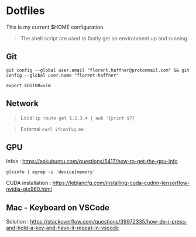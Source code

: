 # Dotfiles

This is my current $HOME configuration.

> The shell script are used to fastly get an environment up and running.

## Git

`git config --global user.email "florent.haffner@protonmail.com" && git config --global user.name "florent-haffner"`

`export EDITOR=vim`

## Network

> Local `ip route get 1.2.3.4 | awk '{print $7}'`

> External `curl ifconfig.me`

## GPU

Infos : https://askubuntu.com/questions/5417/how-to-get-the-gpu-info

`glxinfo | egrep -i 'device|memory'`

CUDA installation : https://leblancfg.com/installing-cuda-cudnn-tensorflow-nvidia-gtx960.html

## Mac - Keyboard on VSCode

Solution : https://stackoverflow.com/questions/39972335/how-do-i-press-and-hold-a-key-and-have-it-repeat-in-vscode
